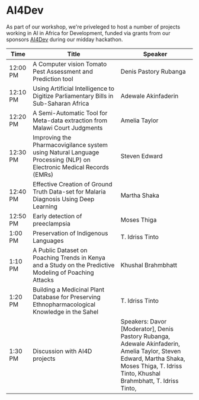 # AI4Dev

As part of our workshop, we're priveleged to host a number of projects working in AI in Africa for Development, funded via grants from our sponsors [AI4Dev](http://ai4d.ai/) during our midday hackathon.

| Time     | Title                                                                                                               | Speaker                                                                                                                                                                                   |
| -------- | ------------------------------------------------------------------------------------------------------------------- | ----------------------------------------------------------------------------------------------------------------------------------------------------------------------------------------- |
| 12:00 PM | A Computer vision Tomato Pest Assessment and Prediction tool                                                        | Denis Pastory Rubanga                                                                                                                                                                     |
| 12:10 PM | Using Artificial Intelligence to Digitize Parliamentary Bills in Sub-Saharan Africa                                 | Adewale Akinfaderin                                                                                                                                                                       |
| 12:20 PM | A Semi-Automatic Tool for Meta-data extraction from Malawi Court Judgments                                          | Amelia Taylor                                                                                                                                                                             |
| 12:30 PM | Improving the Pharmacovigilance system using Natural Language Processing (NLP) on Electronic Medical Records (EMRs) | Steven Edward                                                                                                                                                                             |
| 12:40 PM | Effective Creation of Ground Truth Data-set for Malaria Diagnosis Using Deep Learning                               | Martha Shaka                                                                                                                                                                              |
| 12:50 PM | Early detection of preeclampsia                                                                                     | Moses Thiga                                                                                                                                                                               |
| 1:00 PM  | Preservation of Indigenous Languages                                                                                | T. Idriss Tinto                                                                                                                                                                           |
| 1:10 PM  | A Public Dataset on Poaching Trends in Kenya and a Study on the Predictive Modeling of Poaching Attacks             | Khushal Brahmbhatt                                                                                                                                                                        |
| 1:20 PM  | Building a Medicinal Plant Database for Preserving Ethnopharmacological Knowledge in the Sahel                      | T. Idriss Tinto                                                                                                                                                                           |
| 1:30 PM  | Discussion with AI4D projects                                                                                       | Speakers: Davor \[Moderator\], Denis Pastory Rubanga, Adewale Akinfaderin, Amelia Taylor, Steven Edward, Martha Shaka, Moses Thiga, T. Idriss Tinto, Khushal Brahmbhatt, T. Idriss Tinto, |